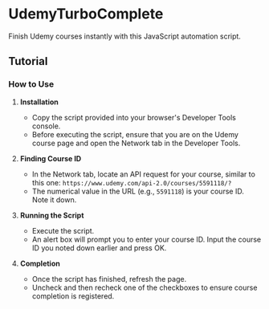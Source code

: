# UdemyTurboComplete

Finish Udemy courses instantly with this JavaScript automation script.

## Tutorial

### How to Use

1. **Installation**
   - Copy the script provided into your browser's Developer Tools console.
   - Before executing the script, ensure that you are on the Udemy course page and open the Network tab in the Developer Tools.

2. **Finding Course ID**
   - In the Network tab, locate an API request for your course, similar to this one: `https://www.udemy.com/api-2.0/courses/5591118/?`
   - The numerical value in the URL (e.g., `5591118`) is your course ID. Note it down.

3. **Running the Script**
   - Execute the script.
   - An alert box will prompt you to enter your course ID. Input the course ID you noted down earlier and press OK.

4. **Completion**
   - Once the script has finished, refresh the page.
   - Uncheck and then recheck one of the checkboxes to ensure course completion is registered.



